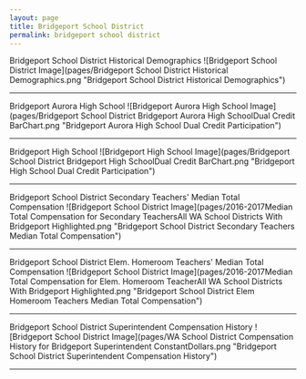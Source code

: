```yaml
---
layout: page
title: Bridgeport School District
permalink: bridgeport school district
---
```



Bridgeport School District Historical Demographics
![Bridgeport School District Image](pages/Bridgeport School District Historical Demographics.png "Bridgeport School District Historical Demographics")

___

Bridgeport Aurora High School
![Bridgeport Aurora High School Image](pages/Bridgeport School District Bridgeport Aurora High SchoolDual Credit BarChart.png "Bridgeport Aurora High School Dual Credit Participation")

___

Bridgeport High School
![Bridgeport High School Image](pages/Bridgeport School District Bridgeport High SchoolDual Credit BarChart.png "Bridgeport High School Dual Credit Participation")

___

Bridgeport School District Secondary Teachers' Median Total Compensation
![Bridgeport School District Image](pages/2016-2017Median Total Compensation for Secondary TeachersAll WA School Districts With Bridgeport Highlighted.png "Bridgeport School District Secondary Teachers Median Total Compensation")

___

Bridgeport School District Elem. Homeroom Teachers' Median Total Compensation
![Bridgeport School District Image](pages/2016-2017Median Total Compensation for Elem. Homeroom TeacherAll WA School Districts With Bridgeport Highlighted.png "Bridgeport School District Elem Homeroom Teachers Median Total Compensation")

___

Bridgeport School District Superintendent Compensation History
![Bridgeport School District Image](pages/WA School District Compensation History for Bridgeport Superintendent ConstantDollars.png "Bridgeport School District Superintendent Compensation History")

___

